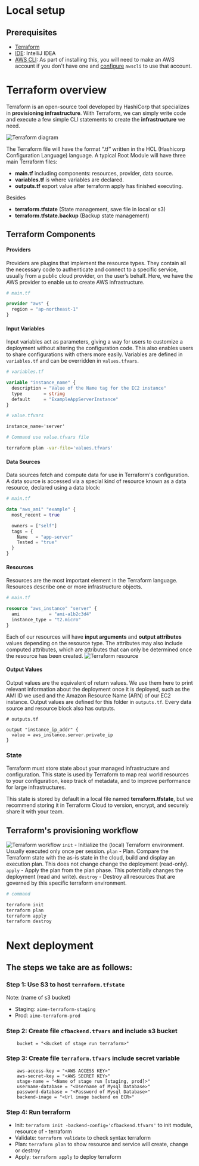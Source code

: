 # Local setup
## Prerequisites
- [Terraform](https://www.terraform.io/downloads.html)
- [IDE](https://www.jetbrains.com/idea/): IntelliJ IDEA
- [AWS CLI](https://aws.amazon.com/cli/): As part of installing this, you will need to make an AWS account if you don't have one and [configure](https://docs.aws.amazon.com/cli/latest/userguide/cli-configure-quickstart.html) `awscli` to use that account.


# Terraform overview

Terraform is an open-source tool developed by HashiCorp that specializes in **provisioning infrastructure**. With Terraform, we can simply write code and execute a few simple CLI statements to create the **infrastructure** we need.

![Terraform diagram](https://www.devopsschool.com/blog/wp-content/uploads/2021/07/terraform-architecture-components-workflow-2.png)

The Terraform file will have the format “.tf” written in the HCL (Hashicorp Configuration Language) language. 
A typical Root Module will have three main Terraform files:
- **main.tf** including components: resources, provider, data source.
- **variables.tf** is where variables are declared.
- **outputs.tf** export value after terraform apply has finished executing.

Besides
- **terraform.tfstate** (State management, save file in  local or s3)
- **terraform.tfstate.backup** (Backup state management)


## Terraform Components
#### Providers

Providers are plugins that implement the resource types. They contain all the necessary code to authenticate and connect to a specific service, usually from a public cloud provider, on the user’s behalf. Here, we have the AWS provider to enable us to create AWS infrastructure.
```terraform
# main.tf

provider "aws" {
  region = "ap-northeast-1"
}
```

#### Input Variables

Input variables act as parameters, giving a way for users to customize a deployment without altering the configuration code. This also enables users to share configurations with others more easily. Variables are defined in `variables.tf` and can be overridden in `values.tfvars`.

```terraform
# variables.tf

variable "instance_name" {
  description = "Value of the Name tag for the EC2 instance"
  type        = string
  default     = "ExampleAppServerInstance"
}
```
```terraform
# value.tfvars

instance_name='server'

```
```bash
# Command use value.tfvars file

terraform plan -var-file='values.tfvars'
```

#### Data Sources

Data sources fetch and compute data for use in Terraform's configuration.
A data source is accessed via a special kind of resource known as a data resource, declared using a data block:
```terraform
# main.tf

data "aws_ami" "example" {
  most_recent = true

  owners = ["self"]
  tags = {
    Name   = "app-server"
    Tested = "true"
  }
}
```
#### Resources
Resources are the most important element in the Terraform language. Resources describe one or more infrastructure objects. 
```terraform
# main.tf

resource "aws_instance" "server" {
  ami           = "ami-a1b2c3d4"
  instance_type = "t2.micro"
}

```
Each of our resources will have **input arguments** and **output attributes** values ​​depending on the resource type. The attributes may also include computed attributes, which are attributes that can only be determined once the resource has been created.
![Terraform resource](https://images.viblo.asia/97b4c7a4-44fc-4dea-aed1-1d0f1d102519.png)

#### Output Values
Output values are the equivalent of return values. We use them here to print relevant information about the deployment once it is deployed, such as the AMI ID we used and the Amazon Resource Name (ARN) of our EC2 instance.
Output values are defined for this folder in `outputs.tf`. Every data source and resource block also has outputs.
```
# outputs.tf

output "instance_ip_addr" {
  value = aws_instance.server.private_ip
}
```

### State
Terraform must store state about your managed infrastructure and configuration. This state is used by Terraform to map real world resources to your configuration, keep track of metadata, and to improve performance for large infrastructures.

This state is stored by default in a local file named **terraform.tfstate**, but we recommend storing it in Terraform Cloud to version, encrypt, and securely share it with your team.
## Terraform's provisioning workflow
![Terraform workflow](https://olohmann.github.io/azure-hands-on-labs/labs/07_iac/media/terraformcycle.png)
`init` - Initialize the (local) Terraform environment. Usually executed only once per session.
`plan` - Plan. Compare the Terraform state with the as-is state in the cloud, build and display an execution plan. This does not change change the deployment (read-only).
`apply` - Apply the plan from the plan phase. This potentially changes the deployment (read and write).
`destroy` - Destroy all resources that are governed by this specific terraform environment.
```bash
# command

terraform init
terraform plan
terraform apply
terraform destroy
```


# Next deployment
## The steps we take are as follows:
### Step 1: Use S3 to host `terraform.tfstate`
Note: (name of s3 bucket)
   - Staging: `aime-terraform-staging`
   - Prod: `aime-terraform-prod`
### Step 2: Create file `cfbackend.tfvars` and include s3 bucket
```
    bucket = "<Bucket of stage run terraform>"
```
### Step 3: Create file `terraform.tfvars` include secret variable
```
    aws-access-key = "<AWS ACCESS KEY>"
    aws-secret-key = "<AWS SECRET KEY>"
    stage-name = "<Name of stage run [staging, prod]>"
    username-database = "<Username of Mysql Database>"
    password-database = "<Password of Mysql Database>"
    backend-image = "<Url image backend on ECR>"
```
### Step 4: Run terraform
- Init: `terraform init -backend-config='cfbackend.tfvars'` to init module, resource of - terraform
- Validate: `terraform validate` to check syntax terraform
- Plan: `terraform plan` to show resource and service will create, change or destroy
- Apply: `terraform apply` to deploy terraform